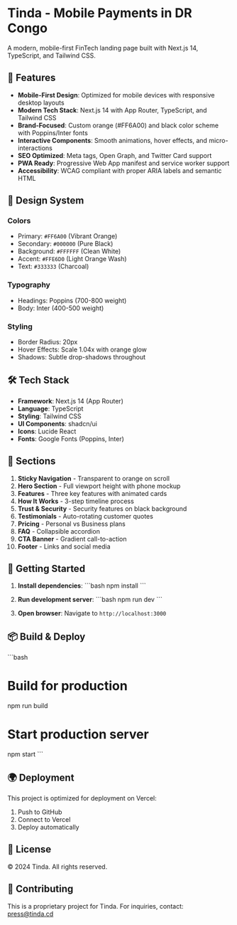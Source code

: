 # Tinda - Mobile Payments in DR Congo

A modern, mobile-first FinTech landing page built with Next.js 14, TypeScript, and Tailwind CSS.

## 🚀 Features

- **Mobile-First Design**: Optimized for mobile devices with responsive desktop layouts
- **Modern Tech Stack**: Next.js 14 with App Router, TypeScript, and Tailwind CSS
- **Brand-Focused**: Custom orange (#FF6A00) and black color scheme with Poppins/Inter fonts
- **Interactive Components**: Smooth animations, hover effects, and micro-interactions
- **SEO Optimized**: Meta tags, Open Graph, and Twitter Card support
- **PWA Ready**: Progressive Web App manifest and service worker support
- **Accessibility**: WCAG compliant with proper ARIA labels and semantic HTML

## 🎨 Design System

### Colors
- Primary: `#FF6A00` (Vibrant Orange)
- Secondary: `#000000` (Pure Black)
- Background: `#FFFFFF` (Clean White)
- Accent: `#FFE6D0` (Light Orange Wash)
- Text: `#333333` (Charcoal)

### Typography
- Headings: Poppins (700-800 weight)
- Body: Inter (400-500 weight)

### Styling
- Border Radius: 20px
- Hover Effects: Scale 1.04x with orange glow
- Shadows: Subtle drop-shadows throughout

## 🛠️ Tech Stack

- **Framework**: Next.js 14 (App Router)
- **Language**: TypeScript
- **Styling**: Tailwind CSS
- **UI Components**: shadcn/ui
- **Icons**: Lucide React
- **Fonts**: Google Fonts (Poppins, Inter)

## 📱 Sections

1. **Sticky Navigation** - Transparent to orange on scroll
2. **Hero Section** - Full viewport height with phone mockup
3. **Features** - Three key features with animated cards
4. **How It Works** - 3-step timeline process
5. **Trust & Security** - Security features on black background
6. **Testimonials** - Auto-rotating customer quotes
7. **Pricing** - Personal vs Business plans
8. **FAQ** - Collapsible accordion
9. **CTA Banner** - Gradient call-to-action
10. **Footer** - Links and social media

## 🚀 Getting Started

1. **Install dependencies**:
   \`\`\`bash
   npm install
   \`\`\`

2. **Run development server**:
   \`\`\`bash
   npm run dev
   \`\`\`

3. **Open browser**:
   Navigate to `http://localhost:3000`

## 📦 Build & Deploy

\`\`\`bash
# Build for production
npm run build

# Start production server
npm start
\`\`\`

## 🌍 Deployment

This project is optimized for deployment on Vercel:

1. Push to GitHub
2. Connect to Vercel
3. Deploy automatically

## 📄 License

© 2024 Tinda. All rights reserved.

## 🤝 Contributing

This is a proprietary project for Tinda. For inquiries, contact: press@tinda.cd
